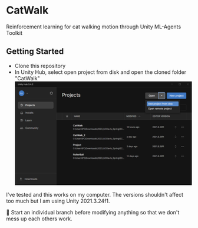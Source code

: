 # CatWalk
Reinforcement learning for cat walking motion through Unity ML-Agents Toolkit
## Getting Started
-  Clone this repository
-  In Unity Hub, select open project from disk and open the cloned folder "CatWalk" ![Open project](Docs/openProject.png)

I've tested and this works on my computer. The versions shouldn't affect too much but I am using Unity 2021.3.24f1.

🔔 Start an individual branch before modifying anything so that we don't mess up each others work.


